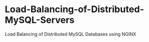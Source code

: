 # Load-Balancing-of-Distributed-MySQL-Servers
Load Balancing of Distributed MySQL Databases using NGINX
